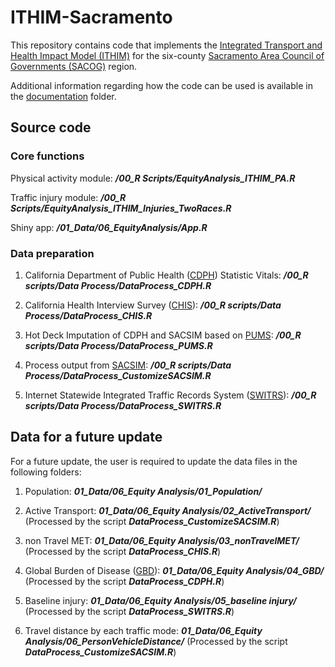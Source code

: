 # ITHIM-Sacramento

This repository contains code that implements the [Integrated Transport and Health Impact Model (ITHIM)](http://www.cedar.iph.cam.ac.uk/research/modelling/ithim/) for the six-county [Sacramento Area Council of Governments (SACOG)](http://www.sacog.org) region.

Additional information regarding how the code can be used is available in the [documentation](https://github.com/aakarner/ITHIM-Sacramento/tree/master/02_Documentation) folder.

## Source code ##

### Core functions ###

Physical activity module: ***/00_R Scripts/EquityAnalysis_ITHIM_PA.R***

Traffic injury module: ***/00_R Scripts/EquityAnalysis_ITHIM_Injuries_TwoRaces.R***

Shiny app: ***/01_Data/06_EquityAnalysis/App.R***

### Data preparation ###

1. California Department of Public Health ([CDPH](http://https://www.cdph.ca.gov/Programs/CHSI/Pages/Data-and-Statistics-.aspx)) Statistic Vitals: ***/00_R scripts/Data Process/DataProcess_CDPH.R***

2. California Health Interview Survey ([CHIS](http://http://healthpolicy.ucla.edu/chis/Pages/default.aspx)): ***/00_R scripts/Data Process/DataProcess_CHIS.R***

3. Hot Deck Imputation of CDPH and SACSIM based on [PUMS](https://www.census.gov/programs-surveys/acs/data/pums.html): ***/00_R scripts/Data Process/DataProcess_PUMS.R***

4. Process output from [SACSIM](http://www.sacog.org/sites/main/files/file-attachments/plnrscmte_sacog_travel_model_wkshp_27mar2014.pdf): ***/00_R scripts/Data Process/DataProcess_CustomizeSACSIM.R***

5. Internet Statewide Integrated Traffic Records System ([SWITRS](https://www.chp.ca.gov/programs-services/services-information/switrs-internet-statewide-integrated-traffic-records-system)): ***/00_R scripts/Data Process/DataProcess_SWITRS.R***

## Data for a future update ##

For a future update, the user is required to update the data files in the following folders:

1. Population: ***01_Data/06_Equity Analysis/01_Population/***

2. Active Transport: ***01_Data/06_Equity Analysis/02_ActiveTransport/*** (Processed by the script ***DataProcess_CustomizeSACSIM.R***)

3. non Travel MET: ***01_Data/06_Equity Analysis/03_nonTravelMET/*** (Processed by the script ***DataProcess_CHIS.R***)

4. Global Burden of Disease ([GBD](http://www.healthdata.org/gbd)): ***01_Data/06_Equity Analysis/04_GBD/*** (Processed by the script ***DataProcess_CDPH.R***)

5. Baseline injury: ***01_Data/06_Equity Analysis/05_baseline injury/*** (Processed by the script ***DataProcess_SWITRS.R***)

6. Travel distance by each traffic mode: ***01_Data/06_Equity Analysis/06_PersonVehicleDistance/*** (Processed by the script ***DataProcess_CustomizeSACSIM.R***)








